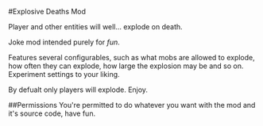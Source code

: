 #Explosive Deaths Mod

Player and other entities will well... explode on death.

Joke mod intended purely for _fun_.

Features several configurables, such as what mobs are allowed to explode, how often they can explode, how large the explosion may be and so on. Experiment settings to your liking.

By defualt only players will explode. Enjoy.



##Permissions
You're permitted to do whatever you want with the mod and it's source code, have fun. 